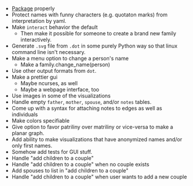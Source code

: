 - [Package][] properly
- Protect names with funny characters (e.g. quotaton marks) from interpretation
  by yaml.
- Make `interact` behavior the default
  - Then make it possible for someone to create a brand new family
    interactively.
- Generate `.svg` file from `.dot` in some purely Python way so that
  linux command line isn't necessary.
- Make a menu option to change a person's name
  - Make a family.change_name(person)
- Use other output formats from `dot`.
- Make a prettier gui
  - Maybe ncurses, as well
  - Maybe a webpage interface, too
- Use images in some of the visualizations
- Handle empty `father`, `mother`, `spouse`, and/or `notes` tables.
- Come up with a syntax for attaching notes to edges as well as individuals
- Make colors specifiable
- Give option to favor patriliny over matriliny or vice-versa
  to make a planar graph.
- Add ability to make visualizations that have anonymized names
  and/or only first names.
- Somehow add tests for GUI stuff.
- Handle "add children to a couple"
- Handle "add children to a couple" when no couple exists
- Add spouses to list in "add children to a couple"
- Handle "add children to a couple" when user wants to add a new couple

[Package]: http://blog.ionelmc.ro/2015/02/24/the-problem-with-packaging-in-python/
